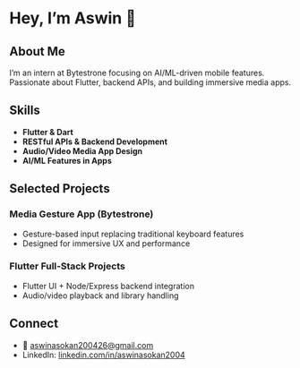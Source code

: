# Hey, I’m Aswin 👋

## About Me
I’m an intern at Bytestrone focusing on AI/ML-driven mobile features. Passionate about Flutter, backend APIs, and building immersive media apps.

## Skills
- **Flutter & Dart**  
- **RESTful APIs & Backend Development**  
- **Audio/Video Media App Design**  
- **AI/ML Features in Apps**

## Selected Projects
### Media Gesture App (Bytestrone)
- Gesture-based input replacing traditional keyboard features
- Designed for immersive UX and performance

### Flutter Full‑Stack Projects
- Flutter UI + Node/Express backend integration
- Audio/video playback and library handling

## Connect
- 📧 aswinasokan200426@gmail.com  
- LinkedIn: [linkedin.com/in/aswinasokan2004](https://in.linkedin.com/in/aswinasokan2004)
